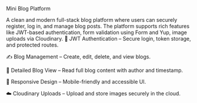 Mini Blog Platform

A clean and modern full-stack blog platform where users can securely register, log in, and manage blog posts. The platform supports rich features like JWT-based authentication, form validation using Form and Yup, image uploads via Cloudinary.
🔐 JWT Authentication – Secure login, token storage, and protected routes.

✍️ Blog Management – Create, edit, delete, and view blogs.

📄 Detailed Blog View – Read full blog content with author and timestamp.

📱 Responsive Design – Mobile-friendly and accessible UI.

☁️ Cloudinary Uploads – Upload and store images securely in the cloud.
